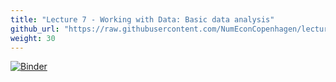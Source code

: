 ```yaml
---
title: "Lecture 7 - Working with Data: Basic data analysis"
github_url: "https://raw.githubusercontent.com/NumEconCopenhagen/lectures-2019/master/07/Basic_data_analysis.ipynb"
weight: 30
---
```

[![Binder](https://mybinder.org/badge_logo.svg)](https://mybinder.org/v2/gh/NumEconCopenhagen/lectures-2019/master?urlpath=lab/tree/07/Basic_data_analysis.ipynb
)
